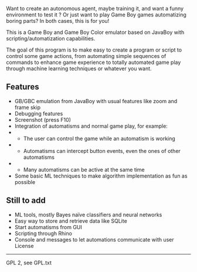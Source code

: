 Want to create an autonomous agent, maybe training it, and want a funny environment to test it ? Or just want to play Game Boy games automatizing boring parts? In both cases, this is for you!

This is a Game Boy and Game Boy Color emulator based on JavaBoy with scripting/automatization capabilities.

The goal of this program is to make easy to create a program or script to control some game actions, from automating simple sequences of commands to enhance game experience to totally automated game play through machine learning techniques or whatever you want.

Features
-------
* GB/GBC emulation from JavaBoy with usual features like zoom and frame skip
* Debugging features
* Screenshot (press F10)
* Integration of automatisms and normal game play, for example:
* * The user can control the game while an automatism is working
* * Automatisms can intercept button events, even the ones of other automatisms
* * Many automatisms can be active at the same time
* Some basic ML techniques to make algorithm implementation as fun as possible

Still to add
----
* ML tools, mostly Bayes naïve classifiers and neural networks
* Easy way to store and retrieve data like SQLite
* Start automatisms from GUI
* Scripting through Rhino
* Console and messages to let automations communicate with user
License
-------
GPL 2, see GPL.txt